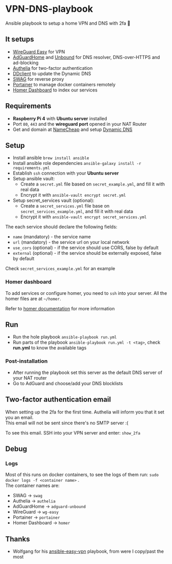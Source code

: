 # VPN-DNS-playbook
Ansible playbook to setup a home VPN and DNS with 2fa 🥷

## It setups
- [WireGuard Easy](https://github.com/WeeJeWel/wg-easy) for VPN
- [AdGuardHome](https://github.com/AdguardTeam/AdGuardHome) and [Unbound](https://github.com/NLnetLabs/unbound) for DNS resolver, DNS-over-HTTPS and ad-blocking
- [Authelia](https://github.com/authelia/authelia) for two-factor authentication
- [DDclient](https://github.com/ddclient/ddclient) to update the Dynamic DNS
- [SWAG](https://github.com/linuxserver/docker-swag) for reverse proxy 
- [Portainer](https://github.com/portainer/portainer) to manage docker containers remotely 
- [Homer Dashboard](https://github.com/bastienwirtz/homer) to index our services
## Requirements 
- **Raspberry Pi 4** with **Ubuntu server** installed 
- Port `80`, `443` and the **wireguard port** opened in your NAT Router
- Get and domain at [NameCheap](https://www.namecheap.com/) and setup [Dynamic DNS](https://www.namecheap.com/support/knowledgebase/article.aspx/36/11/how-do-i-start-using-dynamic-dns/)

## Setup
- Install ansible `brew install ansible`
- Install ansible role dependencies `ansible-galaxy install -r requirements.yml`
- Establish `ssh` connection with your **Ubuntu server**
- Setup ansible vault:
  - Create a `secret.yml` file based on `secret_example.yml`, and fill it with real data
  - Encrypt it with `ansible-vault encrypt secret.yml`
- Setup secret_services vault (optional):
  - Create a `secret_services.yml` file base on `secret_services_example.yml`, and fill it with real data
  - Encrypt it with `ansible-vault encrypt secret_services.yml`

The each service should declare the following fields:
- `name` (mandatory) - the service name
- `url` (mandatory) - the service url on your local network
- `use_cors` (optional) - if the service should use CORS, false by default
- `external` (optional) - if the service should be externally exposed, false by default

Check `secret_services_example.yml` for an example

### Homer dashboard
To add services or configure homer, you need to `ssh` into your server. All the homer files are at `~/homer`.

Refer to [homer documentation](https://github.com/bastienwirtz/homer/blob/main/docs/configuration.md) for more information

## Run
- Run the hole playbook `ansible-playbook run.yml`
- Run parts of the playbook `ansible-playbook run.yml -t <tag>`, check **run.yml** to know the available tags

### Post-installation  
- After running the playbook set this server as the default DNS server of your NAT router
- Go to AdGuard and choose/add your DNS blocklists

## Two-factor authentication email
When setting up the 2fa for the first time. Authelia will inform you that it set you an email.   
This email will not be sent since there's no SMTP server :( 

To see this email. SSH into your VPN server and enter: `show_2fa`

## Debug
### Logs
Most of this runs on docker containers, to see the logs of them run: `sudo docker logs -f <container name>` .  
The container names are:
- SWAG -> `swag`
- Authelia -> `authelia`
- AdGuardHome -> `adguard-unbound`
- WireGuard -> `wg-easy`     
- Portainer -> `portainer`
- Homer Dashboard -> `homer`                                                                                                          

## Thanks  
- Wolfgang for his [ansible-easy-vpn](https://github.com/notthebee/ansible-easy-vpn) playbook, from were I copy/past the most 
